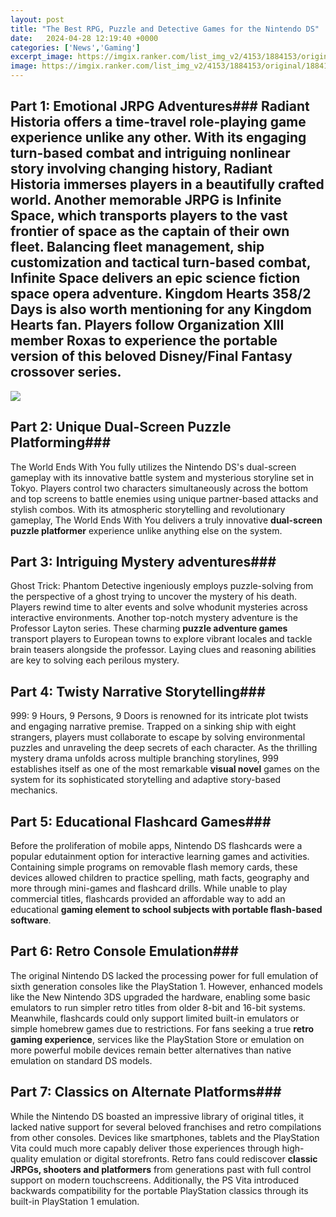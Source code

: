 ```yaml
---
layout: post
title: "The Best RPG, Puzzle and Detective Games for the Nintendo DS"
date:   2024-04-28 12:19:40 +0000
categories: ['News','Gaming']
excerpt_image: https://imgix.ranker.com/list_img_v2/4153/1884153/original/1884153-u1?w=817&amp;h=427&amp;fm=jpg&amp;q=50&amp;fit=crop
image: https://imgix.ranker.com/list_img_v2/4153/1884153/original/1884153-u1?w=817&amp;h=427&amp;fm=jpg&amp;q=50&amp;fit=crop
---
```


## Part 1: Emotional JRPG Adventures### Radiant Historia offers a **time-travel role-playing game experience** unlike any other. With its engaging turn-based combat and intriguing nonlinear story involving changing history, Radiant Historia immerses players in a beautifully crafted world. Another memorable JRPG is Infinite Space, which transports players to the vast frontier of space as the captain of their own fleet. Balancing fleet management, ship customization and tactical turn-based combat, Infinite Space delivers an epic **science fiction space opera adventure**. Kingdom Hearts 358/2 Days is also worth mentioning for any Kingdom Hearts fan. Players follow Organization XIII member Roxas to experience the portable version of this beloved Disney/Final Fantasy crossover series. 

![](https://images.nintendolife.com/41993af776b53/1280x720.jpg)
## Part 2: Unique Dual-Screen Puzzle Platforming### 
The World Ends With You fully utilizes the Nintendo DS's dual-screen gameplay with its innovative battle system and mysterious storyline set in Tokyo. Players control two characters simultaneously across the bottom and top screens to battle enemies using unique partner-based attacks and stylish combos. With its atmospheric storytelling and revolutionary gameplay, The World Ends With You delivers a truly innovative **dual-screen puzzle platformer** experience unlike anything else on the system.
## Part 3: Intriguing Mystery adventures###
Ghost Trick: Phantom Detective ingeniously employs puzzle-solving from the perspective of a ghost trying to uncover the mystery of his death. Players rewind time to alter events and solve whodunit mysteries across interactive environments. Another top-notch mystery adventure is the Professor Layton series. These charming **puzzle adventure games** transport players to European towns to explore vibrant locales and tackle brain teasers alongside the professor. Laying clues and reasoning abilities are key to solving each perilous mystery.
## Part 4: Twisty Narrative Storytelling### 
999: 9 Hours, 9 Persons, 9 Doors is renowned for its intricate plot twists and engaging narrative premise. Trapped on a sinking ship with eight strangers, players must collaborate to escape by solving environmental puzzles and unraveling the deep secrets of each character. As the thrilling mystery drama unfolds across multiple branching storylines, 999 establishes itself as one of the most remarkable **visual novel** games on the system for its sophisticated storytelling and adaptive story-based mechanics. 
## Part 5: Educational Flashcard Games###
Before the proliferation of mobile apps, Nintendo DS flashcards were a popular edutainment option for interactive learning games and activities. Containing simple programs on removable flash memory cards, these devices allowed children to practice spelling, math facts, geography and more through mini-games and flashcard drills. While unable to play commercial titles, flashcards provided an affordable way to add an educational **gaming element to school subjects with portable flash-based software**.
## Part 6: Retro Console Emulation### 
The original Nintendo DS lacked the processing power for full emulation of sixth generation consoles like the PlayStation 1. However, enhanced models like the New Nintendo 3DS upgraded the hardware, enabling some basic emulators to run simpler retro titles from older 8-bit and 16-bit systems. Meanwhile, flashcards could only support limited built-in emulators or simple homebrew games due to restrictions. For fans seeking a true **retro gaming experience**, services like the PlayStation Store or emulation on more powerful mobile devices remain better alternatives than native emulation on standard DS models. 
## Part 7: Classics on Alternate Platforms###
While the Nintendo DS boasted an impressive library of original titles, it lacked native support for several beloved franchises and retro compilations from other consoles. Devices like smartphones, tablets and the PlayStation Vita could much more capably deliver those experiences through high-quality emulation or digital storefronts. Retro fans could rediscover **classic JRPGs, shooters and platformers** from generations past with full control support on modern touchscreens. Additionally, the PS Vita introduced backwards compatibility for the portable PlayStation classics through its built-in PlayStation 1 emulation.